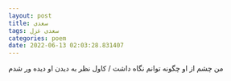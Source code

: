 ```yaml
---
layout: post
title: سعدی
tags: سعدی غزل
categories: poem
date: 2022-06-13 02:03:28.831407
---
```


من چشم از او چگونه توانم نگاه داشت / کاول نظر به دیدن او دیده ور شدم